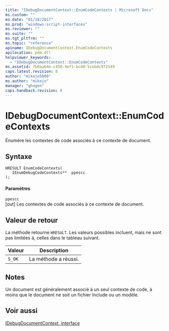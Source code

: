 ```yaml
---
title: "IDebugDocumentContext::EnumCodeContexts | Microsoft Docs"
ms.custom: ""
ms.date: "01/18/2017"
ms.prod: "windows-script-interfaces"
ms.reviewer: ""
ms.suite: ""
ms.tgt_pltfrm: ""
ms.topic: "reference"
apiname: IDebugDocumentContext.EnumCodeContexts
apilocation: pdm.dll
helpviewer_keywords: 
  - "IDebugDocumentContext::EnumCodeContexts"
ms.assetid: fb0aa64e-c458-4ef1-bcd8-5cebdc972549
caps.latest.revision: 8
author: "mikejo5000"
ms.author: "mikejo"
manager: "ghogen"
caps.handback.revision: 8
---
```

# IDebugDocumentContext::EnumCodeContexts
Énumère les contextes de code associés à ce contexte de document.  
  
## Syntaxe  
  
```  
HRESULT EnumCodeContexts(  
   IEnumDebugCodeContexts**  ppescc  
);  
```  
  
#### Paramètres  
 `ppescc`  
 \[out\]  Les contextes de code associés à ce contexte de document.  
  
## Valeur de retour  
 La méthode retourne `HRESULT`.  Les valeurs possibles incluent, mais ne sont pas limitées à, celles dans le tableau suivant.  
  
|Valeur|Description|  
|------------|-----------------|  
|`S_OK`|La méthode a réussi.|  
  
## Notes  
 Un document est généralement associé à un seul contexte de code, à moins que le document ne soit un fichier Include ou un modèle.  
  
## Voir aussi  
 [IDebugDocumentContext, interface](../../winscript/reference/idebugdocumentcontext-interface.md)